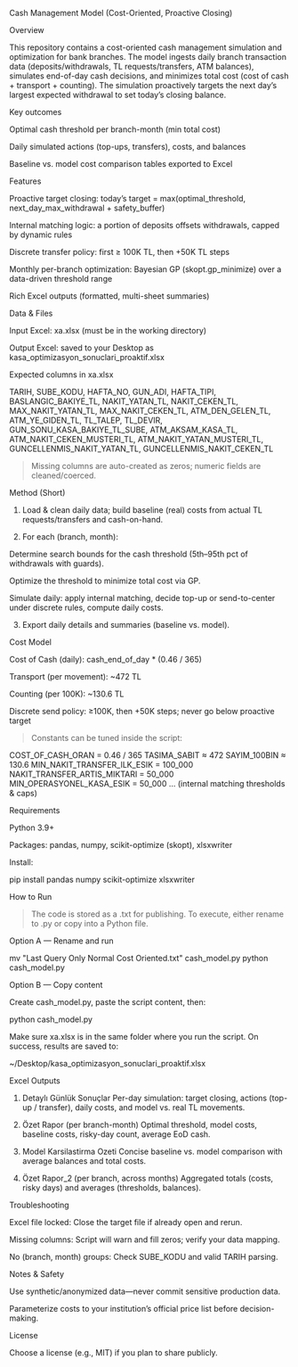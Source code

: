 Cash Management Model (Cost-Oriented, Proactive Closing)

Overview

This repository contains a cost-oriented cash management simulation and optimization for bank branches.
The model ingests daily branch transaction data (deposits/withdrawals, TL requests/transfers, ATM balances), simulates end-of-day cash decisions, and minimizes total cost (cost of cash + transport + counting). The simulation proactively targets the next day’s largest expected withdrawal to set today’s closing balance.

Key outcomes

Optimal cash threshold per branch-month (min total cost)

Daily simulated actions (top-ups, transfers), costs, and balances

Baseline vs. model cost comparison tables exported to Excel


Features

Proactive target closing: today’s target = max(optimal_threshold, next_day_max_withdrawal + safety_buffer)

Internal matching logic: a portion of deposits offsets withdrawals, capped by dynamic rules

Discrete transfer policy: first ≥ 100K TL, then +50K TL steps

Monthly per-branch optimization: Bayesian GP (skopt.gp_minimize) over a data-driven threshold range

Rich Excel outputs (formatted, multi-sheet summaries)


Data & Files

Input Excel: xa.xlsx (must be in the working directory)

Output Excel: saved to your Desktop as kasa_optimizasyon_sonuclari_proaktif.xlsx


Expected columns in xa.xlsx

TARIH, SUBE_KODU, HAFTA_NO, GUN_ADI, HAFTA_TIPI,
BASLANGIC_BAKIYE_TL, NAKIT_YATAN_TL, NAKIT_CEKEN_TL,
MAX_NAKIT_YATAN_TL, MAX_NAKIT_CEKEN_TL, ATM_DEN_GELEN_TL, ATM_YE_GIDEN_TL,
TL_TALEP, TL_DEVIR,
GUN_SONU_KASA_BAKIYE_TL_SUBE, ATM_AKSAM_KASA_TL,
ATM_NAKIT_CEKEN_MUSTERI_TL, ATM_NAKIT_YATAN_MUSTERI_TL,
GUNCELLENMIS_NAKIT_YATAN_TL, GUNCELLENMIS_NAKIT_CEKEN_TL

> Missing columns are auto-created as zeros; numeric fields are cleaned/coerced.



Method (Short)

1. Load & clean daily data; build baseline (real) costs from actual TL requests/transfers and cash-on-hand.


2. For each (branch, month):

Determine search bounds for the cash threshold (5th–95th pct of withdrawals with guards).

Optimize the threshold to minimize total cost via GP.

Simulate daily: apply internal matching, decide top-up or send-to-center under discrete rules, compute daily costs.



3. Export daily details and summaries (baseline vs. model).



Cost Model

Cost of Cash (daily): cash_end_of_day * (0.46 / 365)

Transport (per movement): ~472 TL

Counting (per 100K): ~130.6 TL

Discrete send policy: ≥100K, then +50K steps; never go below proactive target


> Constants can be tuned inside the script:



COST_OF_CASH_ORAN = 0.46 / 365
TASIMA_SABIT ≈ 472
SAYIM_100BIN ≈ 130.6
MIN_NAKIT_TRANSFER_ILK_ESIK = 100_000
NAKIT_TRANSFER_ARTIS_MIKTARI = 50_000
MIN_OPERASYONEL_KASA_ESIK = 50_000
... (internal matching thresholds & caps)

Requirements

Python 3.9+

Packages: pandas, numpy, scikit-optimize (skopt), xlsxwriter


Install:

pip install pandas numpy scikit-optimize xlsxwriter

How to Run

> The code is stored as a .txt for publishing. To execute, either rename to .py or copy into a Python file.



Option A — Rename and run

mv "Last Query Only Normal Cost Oriented.txt" cash_model.py
python cash_model.py

Option B — Copy content

Create cash_model.py, paste the script content, then:


python cash_model.py

Make sure xa.xlsx is in the same folder where you run the script.
On success, results are saved to:

~/Desktop/kasa_optimizasyon_sonuclari_proaktif.xlsx

Excel Outputs

1. Detaylı Günlük Sonuçlar
Per-day simulation: target closing, actions (top-up / transfer), daily costs, and model vs. real TL movements.


2. Özet Rapor (per branch-month)
Optimal threshold, model costs, baseline costs, risky-day count, average EoD cash.


3. Model Karsilastirma Ozeti
Concise baseline vs. model comparison with average balances and total costs.


4. Özet Rapor_2 (per branch, across months)
Aggregated totals (costs, risky days) and averages (thresholds, balances).



Troubleshooting

Excel file locked: Close the target file if already open and rerun.

Missing columns: Script will warn and fill zeros; verify your data mapping.

No (branch, month) groups: Check SUBE_KODU and valid TARIH parsing.


Notes & Safety

Use synthetic/anonymized data—never commit sensitive production data.

Parameterize costs to your institution’s official price list before decision-making.


License

Choose a license (e.g., MIT) if you plan to share publicly.
